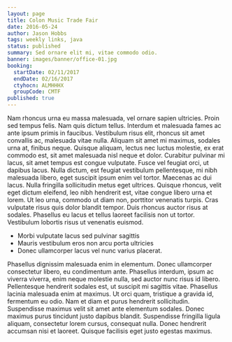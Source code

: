 ```yaml
---
layout: page
title: Colon Music Trade Fair
date: 2016-05-24
author: Jason Hobbs
tags: weekly links, java
status: published
summary: Sed ornare elit mi, vitae commodo odio.
banner: images/banner/office-01.jpg
booking:
  startDate: 02/11/2017
  endDate: 02/16/2017
  ctyhocn: ALMHHHX
  groupCode: CMTF
published: true
---
```

Nam rhoncus urna eu massa malesuada, vel ornare sapien ultricies. Proin sed tempus felis. Nam quis dictum tellus. Interdum et malesuada fames ac ante ipsum primis in faucibus. Vestibulum risus elit, rhoncus sit amet convallis ac, malesuada vitae nulla. Aliquam sit amet mi maximus, sodales urna at, finibus neque. Quisque aliquam, lectus nec luctus molestie, ex erat commodo est, sit amet malesuada nisl neque et dolor. Curabitur pulvinar mi lacus, sit amet tempus est congue vulputate. Fusce vel feugiat orci, ut dapibus lacus. Nulla dictum, est feugiat vestibulum pellentesque, mi nibh malesuada libero, eget suscipit ipsum enim vel tortor. Maecenas ac dui lacus.
Nulla fringilla sollicitudin metus eget ultrices. Quisque rhoncus, velit eget dictum eleifend, leo nibh hendrerit est, vitae congue libero urna et lorem. Ut leo urna, commodo ut diam non, porttitor venenatis turpis. Cras vulputate risus quis dolor blandit tempor. Duis rhoncus auctor risus at sodales. Phasellus eu lacus et tellus laoreet facilisis non ut tortor. Vestibulum lobortis risus ut venenatis euismod.

* Morbi vulputate lacus sed pulvinar sagittis
* Mauris vestibulum eros non arcu porta ultricies
* Donec ullamcorper lacus vel nunc varius placerat.

Phasellus dignissim malesuada enim in elementum. Donec ullamcorper consectetur libero, eu condimentum ante. Phasellus interdum, ipsum ac viverra viverra, enim neque molestie nulla, sed auctor nunc risus id libero. Pellentesque hendrerit sodales est, ut suscipit mi sagittis vitae. Phasellus lacinia malesuada enim at maximus. Ut orci quam, tristique a gravida id, fermentum eu odio. Nam et diam et purus hendrerit sollicitudin. Suspendisse maximus velit sit amet ante elementum sodales. Donec maximus purus tincidunt justo dapibus blandit. Suspendisse fringilla ligula aliquam, consectetur lorem cursus, consequat nulla. Donec hendrerit accumsan nisi et laoreet. Quisque facilisis eget justo egestas maximus.
